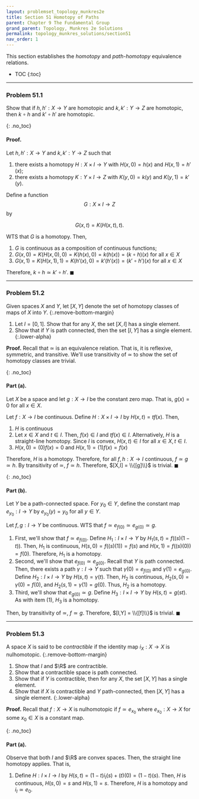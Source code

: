 ```yaml
---
layout: problemset_topology_munkres2e
title: Section 51 Homotopy of Paths
parent: Chapter 9 The Fundamental Group
grand_parent: Topology, Munkres 2e Solutions
permalink: topology_munkres_solutions/section51
nav_order: 1
---
```


This section establishes the *homotopy* and *path-homotopy* equivalence relations. $\newcommand{\R}{\mathbb{R}}$

* TOC
{:toc}

---

<div class='problem_stmt' markdown='1'>

### Problem 51.1
Show that if $h, h': X \to Y$ are homotopic and $k, k':Y \to Z$ are homotopic, then $k \circ h$ and $k' \circ h'$ are homotopic.

{: .no_toc}
#### Proof.
Let $h, h': X \to Y$ and $k, k': Y \to Z$ such that
1. there exists a homotopy $H: X \times I \to Y$ with $H(x,0) = h(x)$ and $H(x,1) = h'(x)$;
2. there exists a homotopy $K:Y \times I \to Z$ with $K(y,0) = k(y)$ and $K(y,1) = k'(y)$.

Define a function $$G: X \times I \to Z$$ by

$$ G(x,t) = K(H(x,t),t).$$

WTS that $G$ is a homotopy. Then,
1. $G$ is continuous as a composition of continuous functions;
2. $G(x,0) = K(H(x,0),0) = K(h(x), 0) = k(h(x)) = (k \circ h)(x)$ for all $x \in X$
3. $G(x,1) = K(H(x,1),1) = K(h'(x), 0) = k'(h'(x)) = (k' \circ h')(x)$ for all $x \in X$

Therefore, $k \circ h \simeq k' \circ h'$. $\blacksquare$

</div>

---

<div class='problem_stmt' markdown='1'>

### Problem 51.2
Given spaces $X$ and $Y$, let $[X,Y]$ denote the set of homotopy classes of maps of $X$ into $Y$.
{:.remove-bottom-margin}
1. Let $I = [0,1]$. Show that for any $X$, the set $[X,I]$ has a single element.
2. Show that if $Y$ is path connected, then the set $[I,Y]$ has a single element.
{:.lower-alpha}

**Proof.** Recall that $\simeq$ is an equivalence relation. That is, it is reflexive, symmetric, and transitive. We'll use transitivity of $\simeq$ to show the set of homotopy classes are trivial.

{: .no_toc}
#### Part (a).
Let $X$ be a space and let $g: X \to I$ be the constant zero map. That is, $g(x) = 0$ for all $x \in X$.

Let $f: X \to I$ be continuous. Define $H: X \times I \to I$ by $H(x,t) = tf(x)$. Then,
1. $H$ is continuous
2. Let $x \in X$ and $t \in I$. Then, $f(x) \in I$ and $tf(x) \in I$. Alternatively, $H$ is a straight-line homotopy. Since $I$ is convex, $H(x,t) \in I$ for all $x \in X, t \in I$.
3. $H(x,0) = (0)f(x) = 0$ and $H(x,1) = (1)f(x) = f(x)$

Therefore, $H$ is a homotopy. Therefore, for all $f,h:X \to I$ continuous, $f \simeq g \simeq h$. By transitivity of $\simeq$, $f \simeq h$. Therefore, $[X,I] = \\{[g]\\}$ is trivial. $\blacksquare$

{: .no_toc}
#### Part (b).
Let $Y$ be a path-connected space. For $y_0 \in Y$, define the constant map $e_{y_0}: I \to Y$ by $e_{y_0}(y) = y_0$ for all $y \in Y$.

Let $f,g: I \to Y$ be continuous. WTS that $f \simeq e_{f(0)} \simeq e_{g(0)} \simeq g$.

1. First, we'll show that $f \simeq e_{f(0)}$. Define $H_1: I \times I \to Y$ by $H_1(s,t)=f((s)(1-t))$. Then, $H_1$ is continuous,
$H(s,0)=f((s)(1)) = f(s)$ and $H(x,1) = f((s)(0)) = f(0)$. Therefore, $H_1$ is a homotopy.
2. Second, we'll show that $e_{f(0)} \simeq e_{g(0)}$. Recall that $Y$ is path connected. Then, there exists a path $\gamma: I \to Y$ such that $\gamma(0) = e_{f(0)}$ and $\gamma(1) = e_{g(0)}$. <br>
Define $H_2: I \times I \to Y$ by $H(s,t) = \gamma(t)$. Then, $H_2$ is continuous, $H_2(s,0) = \gamma(0) = f(0)$, and $H_2(s,1) = \gamma(1) = g(0)$. Thus, $H_2$ is a homotopy.
3. Third, we'll show that $e_{g(0)} \simeq g$. Define $H_3: I \times I \to Y$ by $H(s,t)=g(st)$. As with item (1), $H_3$ is a homotopy.

Then, by transitivity of $\simeq$, $f \simeq g$. Therefore, $[I,Y] = \\{[f]\\}$ is trivial. $\blacksquare$

</div>

---

<div class='problem_stmt' markdown='1'>

### Problem 51.3
A space $X$ is said to be *contractible* if the identity map $i_X: X \to X$ is nulhomotopic.
{:.remove-bottom-margin}
1. Show that $I$ and $\R$ are contractible.
2. Show that a contractible space is path connected.
3. Show that if $Y$ is contractible, then for any $X$, the set $[X,Y]$ has a single element.
4. Show that if $X$ is contractible and $Y$ path-connected, then $[X,Y]$ has a single element.
{:.lower-alpha}

**Proof.** Recall that $f: X \to X$ is nulhomotopic if $f \simeq e_{x_0}$ where $e_{x_0}:X \to X$ for some $x_0 \in X$ is a constant map.

{: .no_toc}
#### Part (a).
Observe that both $I$ and $\R$ are convex spaces. Then, the straight line homotopy applies. That is,
1. Define $H: I \times I \to I$ by $H(s,t) = (1-t)i_I(s) + (t)(0) = (1-t)(s)$. Then, $H$ is continuous, $H(s,0) = s$ and $H(s,1) = s$. Therefore, $H$ is a homotopy and $i_I \simeq e_0$.

</div>
